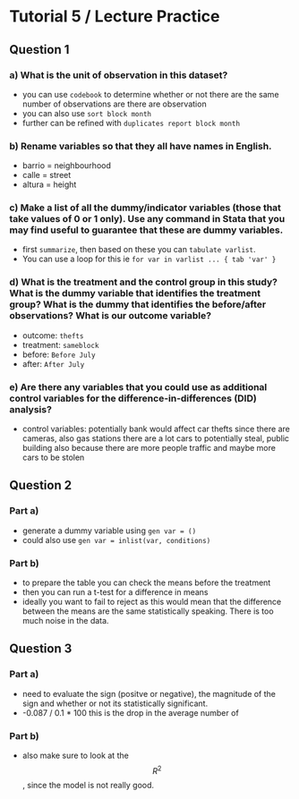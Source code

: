 # Tutorial 5 / Lecture Practice

## Question 1

### a) What is the unit of observation in this dataset?
- you can use `codebook` to determine whether or not there are the same number of observations are there are observation
- you can also use `sort block month`
- further can be refined with `duplicates report block month`

### b) Rename variables so that they all have names in English.
- barrio = neighbourhood
- calle = street
- altura = height

### c) Make a list of all the dummy/indicator variables (those that take values of 0 or 1 only). Use any command in Stata that you may find useful to guarantee that these are dummy variables.
- first `summarize`, then based on these you can `tabulate varlist`.
- You can use a loop for this ie `for var in varlist ... {
  tab 'var' }`

### d) What is the treatment and the control group in this study? What is the dummy variable that identifies the treatment group? What is the dummy that identifies the before/after observations? What is our outcome variable?

- outcome: `thefts`
- treatment: `sameblock`
- before: `Before July`
- after: `After July`

### e) Are there any variables that you could use as additional control variables for the difference-in-differences (DID) analysis?
- control variables: potentially bank would affect car thefts since there are cameras, also gas stations there are a lot cars to potentially steal, public building also because there are more people traffic and maybe more cars to be stolen 

## Question 2
### Part a)
- generate a dummy variable using `gen var = ()`
- could also use `gen var = inlist(var, conditions)`

### Part b)
- to prepare the table you can check the means before the treatment 
- then you can run a t-test for a difference in means
- ideally you want to fail to reject as this would mean that the difference between the means are the same statistically speaking. There is too much noise in the data.

## Question 3
### Part a)
- need to evaluate the sign (positve or negative), the magnitude of the sign and whether or not its statistically significant.
- -0.087 / 0.1 * 100 this is the drop in the average number of 
### Part b)
- also make sure to look at the $$R^2$$, since the model is not really good. 
## 


